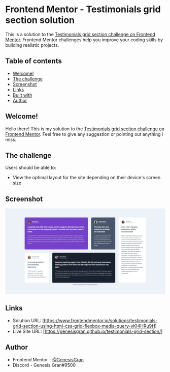 # Frontend Mentor - Testimonials grid section solution

This is a solution to the [Testimonials grid section challenge on Frontend Mentor](https://www.frontendmentor.io/challenges/testimonials-grid-section-Nnw6J7Un7). Frontend Mentor challenges help you improve your coding skills by building realistic projects.

## Table of contents

- [Welcome!](#welcome!)
- [The challenge](#the-challenge)
- [Screenshot](#screenshot)
- [Links](#links)
- [Built with](#built-with)
- [Author](#author)

## Welcome!

Hello there! This is my solution to the [Testimonials grid section challenge on Frontend Mentor](https://www.frontendmentor.io/challenges/testimonials-grid-section-Nnw6J7Un7). Feel free to give any suggestion or pointing out anything i miss.

## The challenge

Users should be able to:

- View the optimal layout for the site depending on their device's screen size

## Screenshot

![Web Preview](./web-preview.jpeg)

## Links

- Solution URL: [https://www.frontendmentor.io/solutions/testimonials-grid-section-using-html-css-grid-flexbox-media-query-vKI4HRu9H]
- Live Site URL: [https://genesisgran.github.io/testimonials-grid-section/]

## Author

- Frontend Mentor - [@GenesisGran](https://www.frontendmentor.io/profile/GenesisGran)
- Discord - Genesis Gran#9500
